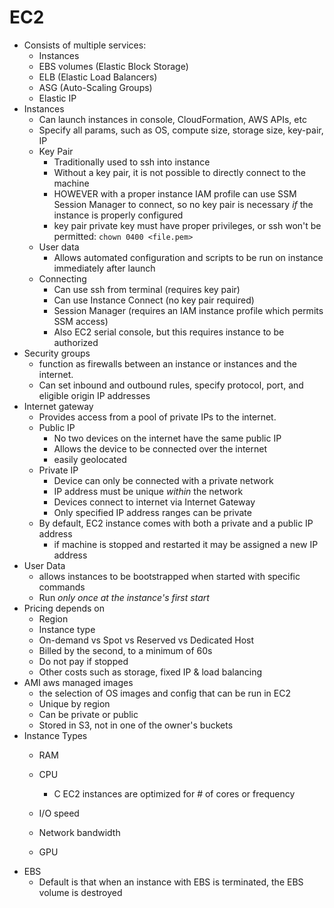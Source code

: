 # EC2

- Consists of multiple services:
    - Instances
    - EBS volumes (Elastic Block Storage)
    - ELB (Elastic Load Balancers)
    - ASG (Auto-Scaling Groups)
    - Elastic IP
- Instances
    - Can launch instances in console, CloudFormation, AWS APIs, etc
    - Specify all params, such as OS, compute size, storage size, key-pair, IP
    - Key Pair
        - Traditionally used to ssh into instance
        - Without a key pair, it is not possible to directly connect to the machine
        - HOWEVER with a proper instance IAM profile can use SSM Session Manager to connect, so
        no key pair is necessary *if* the instance is properly configured
        - key pair private key must have proper privileges, or ssh won't be permitted: `chown 0400 <file.pem>`
    - User data
        - Allows automated configuration and scripts to be run on instance immediately after launch
    - Connecting
        - Can use ssh from terminal (requires key pair)
        - Can use Instance Connect (no key pair required)
        - Session Manager (requires an IAM instance profile which permits SSM access)
        - Also EC2 serial console, but this requires instance to be authorized
- Security groups
    - function as firewalls between an instance or instances and the internet.
    - Can set inbound and outbound rules, specify protocol, port, and eligible origin IP addresses
- Internet gateway
    - Provides access from a pool of private IPs to the internet.
    - Public IP
        - No two devices on the internet have the same public IP
        - Allows the device to be connected over the internet
        - easily geolocated
    - Private IP
        - Device can only be connected with a private network
        - IP address must be unique *within* the network
        - Devices connect to internet via Internet Gateway
        - Only specified IP address ranges can be private
    - By default, EC2 instance comes with both a private and a public IP address
        - if machine is stopped and restarted it may be assigned a new IP address
- User Data
    - allows instances to be bootstrapped when started with specific commands
    - Run *only once at the instance's first start*
- Pricing depends on
    - Region
    - Instance type
    - On-demand vs Spot vs Reserved vs Dedicated Host
    - Billed by the second, to a minimum of 60s
    - Do not pay if stopped
    - Other costs such as storage, fixed IP & load balancing
- AMI aws managed images
    - the selection of OS images and config that can be run in EC2
    - Unique by region
    - Can be private or public
    - Stored in S3, not in one of the owner's buckets
- Instance Types
    - RAM
    - CPU
        - C EC2 instances are optimized for # of cores or frequency
        
    - I/O speed
    - Network bandwidth
    - GPU
- EBS
    - Default is that when an instance with EBS is terminated, the EBS volume is destroyed

